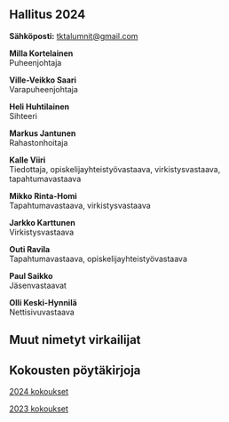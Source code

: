 ## Hallitus 2024

**Sähköposti:** tktalumnit@gmail.com

**Milla Kortelainen**<br/>
Puheenjohtaja

**Ville-Veikko Saari**<br/>
Varapuheenjohtaja

**Heli Huhtilainen**<br/>
Sihteeri

**Markus Jantunen**<br/>
Rahastonhoitaja

**Kalle Viiri**<br/>
Tiedottaja, opiskelijayhteistyövastaava, virkistysvastaava, tapahtumavastaava

**Mikko Rinta-Homi**<br/>
Tapahtumavastaava, virkistysvastaava

**Jarkko Karttunen**<br/>
Virkistysvastaava

**Outi Ravila**<br/>
Tapahtumavastaava, opiskelijayhteistyövastaava

**Paul Saikko**<br/>
Jäsenvastaavat

**Olli Keski-Hynnilä**<br/>
Nettisivuvastaava

## Muut nimetyt virkailijat

## Kokousten pöytäkirjoja

[2024 kokoukset](https://drive.google.com/drive/folders/1mbYcmbhP4mXZdYVnx6NP8YhF6DVUNnaT)

[2023 kokoukset](https://drive.google.com/drive/folders/12oN8oljJDjr20P5YC11K-v-bk256kYlS)
